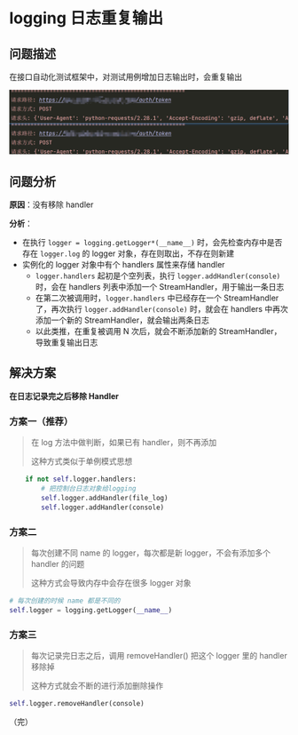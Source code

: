 # logging 日志重复输出

## 问题描述

在接口自动化测试框架中，对测试用例增加日志输出时，会重复输出

![logging](./images/logging1.png)

## 问题分析

**原因**：没有移除 handler

**分析**：

+ 在执行 `logger = logging.getLogger*(__name__)` 时，会先检查内存中是否存在 `logger.log` 的 logger 对象，存在则取出，不存在则新建
+ 实例化的 logger 对象中有个 handlers 属性来存储 handler
  + `logger.handlers` 起初是个空列表，执行 `logger.addHandler(console)` 时，会在 handlers 列表中添加一个 StreamHandler，用于输出一条日志
  + 在第二次被调用时，`logger.handlers` 中已经存在一个 StreamHandler 了，再次执行 `logger.addHandler(console)` 时，就会在 handlers 中再次添加一个新的 StreamHandler，就会输出两条日志
  + 以此类推，在重复被调用 N 次后，就会不断添加新的 StreamHandler，导致重复输出日志

## 解决方案

**在日志记录完之后移除 Handler**

### 方案一（推荐）

> 在 log 方法中做判断，如果已有 handler，则不再添加
> 
> 这种方式类似于单例模式思想

```python
    if not self.logger.handlers:
        # 把控制台日志对象给logging
        self.logger.addHandler(file_log)
        self.logger.addHandler(console)
```

### 方案二

> 每次创建不同 name 的 logger，每次都是新 logger，不会有添加多个 handler 的问题
> 
> 这种方式会导致内存中会存在很多 logger 对象

```python
# 每次创建的时候 name 都是不同的
self.logger = logging.getLogger(__name__)
```

### 方案三 

> 每次记录完日志之后，调用 removeHandler() 把这个 logger 里的 handler 移除掉
> 
> 这种方式就会不断的进行添加删除操作

```python
self.logger.removeHandler(console)
```

（完）